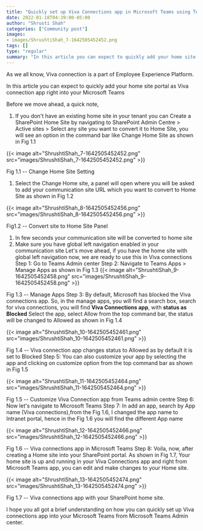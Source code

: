 ```yaml
---
title: "Quickly set up Viva Connections app in Microsoft Teams using Teams admin center"
date: 2022-01-18T04:39:00-05:00
author: "Shrusti Shah"
categories: ["Community post"]
images:
- images/ShrushtiShah_7-1642505452452.png
tags: []
type: "regular"
summary: "In this article you can expect to quickly add your home site portal as Viva connection app right into your Microsoft Teams"
---
```


As we all know, Viva connection is a part of Employee Experience
Platform.

In this article you can expect to quickly add your home site portal as
Viva connection app right into your Microsoft Teams

Before we move ahead, a quick note,

1.  If you don't have an existing home site in your tenant you can
    Create a SharePoint Home Site by navigating to SharePoint Admin
    Centre \> Active sites \> Select any site you want to convert it to
    Home Site, you will see an option in the command bar like Change
    Home Site as shown in Fig 1.1

{{< image alt="ShrushtiShah_7-1642505452452.png" src="images/ShrushtiShah_7-1642505452452.png" >}}

Fig 1.1 -- Change Home Site Setting

1.  Select  the Change Home site, a panel will open where you will be
    asked to add your communication site URL which you want to convert
    to Home Site as shown in Fig 1.2
    
{{< image alt="ShrushtiShah_8-1642505452456.png" src="images/ShrushtiShah_8-1642505452456.png" >}}

Fig1.2 -- Convert site to Home Site Panel

1.  In few seconds your communication site will be converted to home
    site
2.  Make sure you have global left navigation enabled in your
    communication site
Let's move ahead, if you have the home site with global left navigation
now, we are ready to use this in Viva connections
Step 1: Go to Teams Admin center
Step 2: Navigate to Teams Apps \> Manage Apps as shown in Fig 1.3
{{< image alt="ShrushtiShah_9-1642505452458.png" src="images/ShrushtiShah_9-1642505452458.png" >}}

Fig 1.3 -- Manage Apps
Step 3: By default, Microsoft has blocked the Viva connections app. So,
in the manage apps, you will find a search box, search for viva
connections, you will find **Viva Connections app**, with **status as
Blocked**
Select the app, select  Allow from the top command bar, the status will
be changed to Allowed as shown in Fig 1.4

{{< image alt="ShrushtiShah_10-1642505452461.png" src="images/ShrushtiShah_10-1642505452461.png" >}}

Fig 1.4 -- Viva connection
app changes status to Allowed as by default it is set to Blocked
Step 5: You can also customize your app by selecting the app and
clicking on customize option from the top command bar as shown in Fig
1.5

{{< image alt="ShrushtiShah_11-1642505452464.png" src="images/ShrushtiShah_11-1642505452464.png" >}}

Fig 1.5 --
Customize Viva Connection app from Teams admin centre
Step 6: Now let's navigate to Microsoft Teams
Step 7: In add an app, search by App name (Viva connections),from the
Fig 1.6, I changed the app name to Intranet portal, hence in the Fig 1.6
you will find the different App name

{{< image alt="ShrushtiShah_12-1642505452466.png" src="images/ShrushtiShah_12-1642505452466.png" >}}


Fig 1.6 -- Viva connections app in Microsoft Teams
Step 8: Voila, now, after creating a Home site into your SharePoint
portal. As shown in Fig 1.7, Your home site is up and running in your
Viva Connections app and right from Microsoft Teams app, you can edit
and make changes to your Home site.

{{< image alt="ShrushtiShah_13-1642505452474.png" src="images/ShrushtiShah_13-1642505452474.png" >}}

 Fig 1.7 --
Viva connections app with your SharePoint home site.

I hope you all got a brief understanding on how you can quickly set up
Viva connections app into your Microsoft Teams from Microsoft Teams
Admin center.
